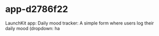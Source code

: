 # app-d2786f22
LaunchKit app: Daily mood tracker: A simple form where users log their daily mood (dropdown: ha
